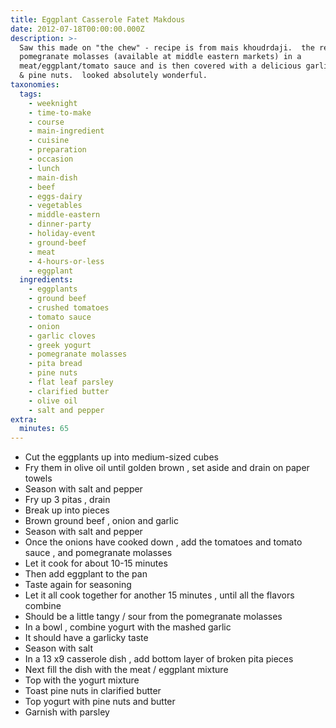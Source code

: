 ```yaml
---
title: Eggplant Casserole Fatet Makdous
date: 2012-07-18T00:00:00.000Z
description: >-
  Saw this made on "the chew" - recipe is from mais khoudrdaji.  the recipe uses
  pomegranate molasses (available at middle eastern markets) in a
  meat/eggplant/tomato sauce and is then covered with a delicious garlic yogurt
  & pine nuts.  looked absolutely wonderful.
taxonomies:
  tags:
    - weeknight
    - time-to-make
    - course
    - main-ingredient
    - cuisine
    - preparation
    - occasion
    - lunch
    - main-dish
    - beef
    - eggs-dairy
    - vegetables
    - middle-eastern
    - dinner-party
    - holiday-event
    - ground-beef
    - meat
    - 4-hours-or-less
    - eggplant
  ingredients:
    - eggplants
    - ground beef
    - crushed tomatoes
    - tomato sauce
    - onion
    - garlic cloves
    - greek yogurt
    - pomegranate molasses
    - pita bread
    - pine nuts
    - flat leaf parsley
    - clarified butter
    - olive oil
    - salt and pepper
extra:
  minutes: 65
---
```

 - Cut the eggplants up into medium-sized cubes
 - Fry them in olive oil until golden brown , set aside and drain on paper towels
 - Season with salt and pepper
 - Fry up 3 pitas , drain
 - Break up into pieces
 - Brown ground beef , onion and garlic
 - Season with salt and pepper
 - Once the onions have cooked down , add the tomatoes and tomato sauce , and pomegranate molasses
 - Let it cook for about 10-15 minutes
 - Then add eggplant to the pan
 - Taste again for seasoning
 - Let it all cook together for another 15 minutes , until all the flavors combine
 - Should be a little tangy / sour from the pomegranate molasses
 - In a bowl , combine yogurt with the mashed garlic
 - It should have a garlicky taste
 - Season with salt
 - In a 13 x9 casserole dish , add bottom layer of broken pita pieces
 - Next fill the dish with the meat / eggplant mixture
 - Top with the yogurt mixture
 - Toast pine nuts in clarified butter
 - Top yogurt with pine nuts and butter
 - Garnish with parsley
